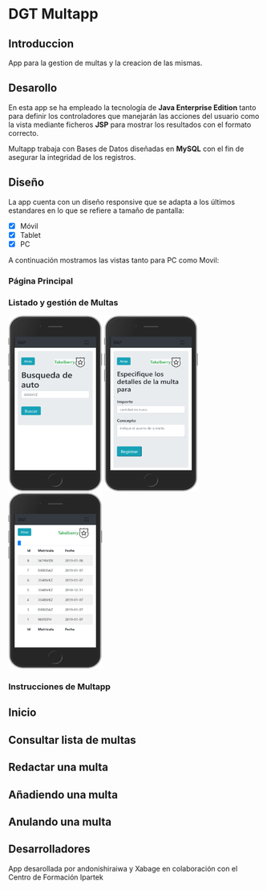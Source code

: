 # DGT Multapp

## Introduccion

App para la gestion de multas y la creacion de las mismas.

## Desarollo

En esta app se ha empleado la tecnología de **Java Enterprise Edition** tanto para definir los controladores que manejarán las acciones del usuario como la vista mediante ficheros **JSP** para mostrar los resultados con el formato correcto.

Multapp trabaja con Bases de Datos diseñadas en **MySQL** con el fin de asegurar la integridad de los registros. 


## Diseño 
La app cuenta con un diseño responsive que se adapta a los últimos estandares en lo que se refiere a tamaño de pantalla:
 - [x] Móvil
 - [x] Tablet
 - [x] PC
  
  A continuación mostramos las vistas tanto para PC como Movil:
  
 ### Página Principal
  ### Listado y gestión de Multas
<img src="https://github.com/andonishiraiwa/dgt/blob/master/src/main/webapp/images/readme/buscar.png" width="187" height="350"> <img src="https://github.com/andonishiraiwa/dgt/blob/master/src/main/webapp/images/readme/redactar.png" width="187" height="350"> <img src="https://github.com/andonishiraiwa/dgt/blob/master/src/main/webapp/images/readme/lista.png" width="187" height="350"> 


### Instrucciones de Multapp
 
 ## Inicio
 
 ## Consultar lista de multas
 
 ## Redactar una multa
 
 ## Añadiendo una multa
 
 ## Anulando una multa
 

## Desarrolladores
App desarollada por andonishiraiwa y Xabage en colaboración con el Centro de Formación Ipartek
